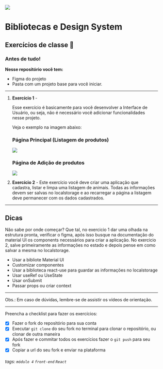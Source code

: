 ![](https://i.imgur.com/xG74tOh.png)

# Bibliotecas e Design System

## Exercícios de classe 🏫

### Antes de tudo!

 **Nesse repositório você tem:**
 - Figma do projeto
 - Pasta com um projeto base para você iniciar.


---
 

1. **Exercício 1** - 

    Esse exercício é basicamente para vocẽ desenvolver a Interface de Usuário, ou seja, não é necessário você adicionar funcionalidades nesse projeto.
    
    
    Veja o exemplo na imagem abaixo:
    
    ### Página Principal (Listagem de produtos)
    ![](https://i.imgur.com/QJzNucj.png)

    ### Página de Adição de produtos
    ![](https://i.imgur.com/7DCYTPf.png)


2. **Exercício 2** - 
    Este exercício você deve criar uma aplicação que cadastra, listar e limpa uma listagem de animais. Todas as informações devem ser salvas no localstorage e ao recarregar a página a listagem deve permanecer com os dados cadastrados.
    
----
## Dicas
Não sabe por onde começar? Que tal, no exercicio 1 dar uma olhada na estrutura pronta, verificar o figma, após isso busque na documentação do material UI os components necessários para criar a aplicação.
No exercicio 2, salve primeiramente as informações no estado e depois pense em como salvar a mesma no localstorage.

- Usar a bibliote Material UI 
- Customizar componentes
- Usar a biblioteca react-use para guardar as informações no localstorage
- Usar useRef ou UseState
- Usar onSubmit
- Passar props ou criar context

---

Obs.: Em caso de dúvidas, lembre-se de assistir os vídeos de orientação.

---

Preencha a checklist para fazer os exercícios:

-   [x] Fazer o fork do repositório para sua conta
-   [x] Executar `git clone` do seu fork no terminal para clonar o repositório, ou clonar de outra maneira
-   [x] Após fazer e commitar todos os exercícios fazer o `git push` para seu fork
-   [x] Copiar a url do seu fork e enviar na plataforma

###### tags: `módulo 4` `front-end` `React`

